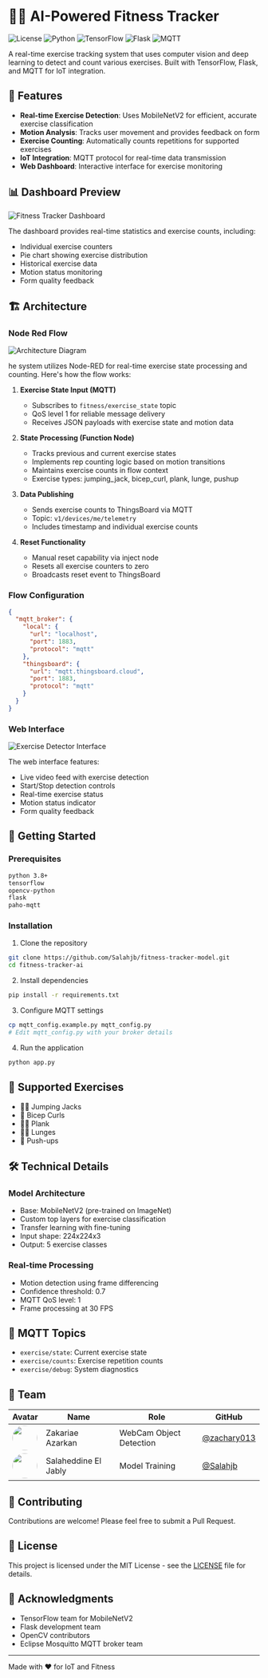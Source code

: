 # 🏋️‍♂️ AI-Powered Fitness Tracker

![License](https://img.shields.io/badge/license-MIT-blue.svg)
![Python](https://img.shields.io/badge/python-v3.8+-blue.svg)
![TensorFlow](https://img.shields.io/badge/TensorFlow-2.x-orange.svg)
![Flask](https://img.shields.io/badge/flask-v2.x-green.svg)
![MQTT](https://img.shields.io/badge/MQTT-Protocol-yellowgreen.svg)

A real-time exercise tracking system that uses computer vision and deep learning to detect and count various exercises. Built with TensorFlow, Flask, and MQTT for IoT integration.

## 🎯 Features

- **Real-time Exercise Detection**: Uses MobileNetV2 for efficient, accurate exercise classification
- **Motion Analysis**: Tracks user movement and provides feedback on form
- **Exercise Counting**: Automatically counts repetitions for supported exercises
- **IoT Integration**: MQTT protocol for real-time data transmission
- **Web Dashboard**: Interactive interface for exercise monitoring

## 📊 Dashboard Preview

![Fitness Tracker Dashboard](images/dashboard.png)

The dashboard provides real-time statistics and exercise counts, including:
- Individual exercise counters
- Pie chart showing exercise distribution
- Historical exercise data
- Motion status monitoring
- Form quality feedback

## 🏗 Architecture

### Node Red Flow
![Architecture Diagram](images/flow.png)

he system utilizes Node-RED for real-time exercise state processing and counting. Here's how the flow works:

1. **Exercise State Input (MQTT)**
   - Subscribes to `fitness/exercise_state` topic
   - QoS level 1 for reliable message delivery
   - Receives JSON payloads with exercise state and motion data

2. **State Processing (Function Node)**
   - Tracks previous and current exercise states
   - Implements rep counting logic based on motion transitions
   - Maintains exercise counts in flow context
   - Exercise types: jumping_jack, bicep_curl, plank, lunge, pushup

3. **Data Publishing**
   - Sends exercise counts to ThingsBoard via MQTT
   - Topic: `v1/devices/me/telemetry`
   - Includes timestamp and individual exercise counts

4. **Reset Functionality**
   - Manual reset capability via inject node
   - Resets all exercise counters to zero
   - Broadcasts reset event to ThingsBoard

### Flow Configuration
```json
{
  "mqtt_broker": {
    "local": {
      "url": "localhost",
      "port": 1883,
      "protocol": "mqtt"
    },
    "thingsboard": {
      "url": "mqtt.thingsboard.cloud",
      "port": 1883,
      "protocol": "mqtt"
    }
  }
}
```

### Web Interface
![Exercise Detector Interface](images/interface.png)

The web interface features:
- Live video feed with exercise detection
- Start/Stop detection controls
- Real-time exercise status
- Motion status indicator
- Form quality feedback

## 🚀 Getting Started

### Prerequisites
```bash
python 3.8+
tensorflow
opencv-python
flask
paho-mqtt
```

### Installation

1. Clone the repository
```bash
git clone https://github.com/Salahjb/fitness-tracker-model.git
cd fitness-tracker-ai
```

2. Install dependencies
```bash
pip install -r requirements.txt
```

3. Configure MQTT settings
```bash
cp mqtt_config.example.py mqtt_config.py
# Edit mqtt_config.py with your broker details
```

4. Run the application
```bash
python app.py
```

## 💪 Supported Exercises

- 🏃‍♂️ Jumping Jacks
- 💪 Bicep Curls
- 🧘‍♂️ Plank
- 🏋️‍♀️ Lunges
- 👊 Push-ups

## 🛠 Technical Details

### Model Architecture
- Base: MobileNetV2 (pre-trained on ImageNet)
- Custom top layers for exercise classification
- Transfer learning with fine-tuning
- Input shape: 224x224x3
- Output: 5 exercise classes

### Real-time Processing
- Motion detection using frame differencing
- Confidence threshold: 0.7
- MQTT QoS level: 1
- Frame processing at 30 FPS

## 🔄 MQTT Topics

- `exercise/state`: Current exercise state
- `exercise/counts`: Exercise repetition counts
- `exercise/debug`: System diagnostics

## 👥 Team

| Avatar                                                                                           | Name | Role | GitHub                                       |
|--------------------------------------------------------------------------------------------------|------|------|----------------------------------------------|
| <img src="https://github.com/zachary013.png" width="50" height="50" style="border-radius: 50%"/> | Zakariae Azarkan | WebCam Object Detection | [@zachary013](https://github.com/zachary013) |
| <img src="https://github.com/Salahjb.png" width="50" height="50" style="border-radius: 50%"/>    | Salaheddine El Jably | Model Training | [@Salahjb](https://github.com/Salahjb)       |

## 🤝 Contributing

Contributions are welcome! Please feel free to submit a Pull Request.

## 📝 License

This project is licensed under the MIT License - see the [LICENSE](LICENSE) file for details.

## 🙏 Acknowledgments

- TensorFlow team for MobileNetV2
- Flask development team
- OpenCV contributors
- Eclipse Mosquitto MQTT broker team

---
Made with ❤️ for IoT and Fitness